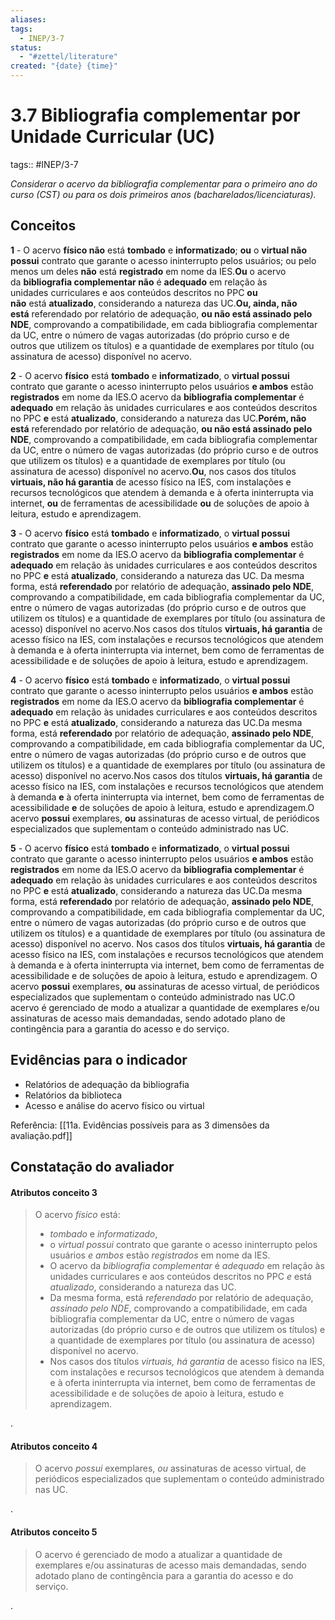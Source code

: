 ```yaml
---
aliases: 
tags:
  - INEP/3-7
status:
  - "#zettel/literature"
created: "{date} {time}"
---
```

# 3.7 Bibliografia complementar por Unidade Curricular (UC)

tags:: #INEP/3-7

_Considerar o acervo da bibliografia complementar para o primeiro ano do curso (CST) ou para os dois primeiros anos (bacharelados/licenciaturas)._

## Conceitos

**1** - O acervo **físico não** está **tombado** e **informatizado**; **ou** o **virtual não possui** contrato que garante o acesso ininterrupto pelos usuários; ou pelo menos um deles **não** está **registrado** em nome da IES.**Ou** o acervo da **bibliografia complementar não** é **adequado** em relação às unidades curriculares e aos conteúdos descritos no PPC **ou não** está **atualizado**, considerando a natureza das UC.**Ou, ainda, não está** referendado por relatório de adequação, **ou não está assinado pelo NDE**, comprovando a compatibilidade, em cada bibliografia complementar da UC, entre o número de vagas autorizadas (do próprio curso e de outros que utilizem os títulos) e a quantidade de exemplares por título (ou assinatura de acesso) disponível no acervo.

**2** - O acervo **físico** está **tombado** e **informatizado**, o **virtual possui** contrato que garante o acesso ininterrupto pelos usuários **e ambos** estão **registrados** em nome da IES.O acervo da **bibliografia complementar** é **adequado** em relação às unidades curriculares e aos conteúdos descritos no PPC **e** está **atualizado**, considerando a natureza das UC.**Porém, não está** referendado por relatório de adequação, **ou não está assinado pelo NDE**, comprovando a compatibilidade, em cada bibliografia complementar da UC, entre o número de vagas autorizadas (do próprio curso e de outros que utilizem os títulos) e a quantidade de exemplares por título (ou assinatura de acesso) disponível no acervo.**Ou**, nos casos dos títulos **virtuais, não há garantia** de acesso físico na IES, com instalações e recursos tecnológicos que atendem à demanda e à oferta ininterrupta via internet, **ou** de ferramentas de acessibilidade **ou** de soluções de apoio à leitura, estudo e aprendizagem.

**3** - O acervo **físico** está **tombado** e **informatizado**, o **virtual possui** contrato que garante o acesso ininterrupto pelos usuários **e ambos** estão **registrados** em nome da IES.O acervo da **bibliografia complementar** é **adequado** em relação às unidades curriculares e aos conteúdos descritos no PPC **e** está **atualizado**, considerando a natureza das UC. Da mesma forma, está **referendado** por relatório de adequação, **assinado pelo NDE**, comprovando a compatibilidade, em cada bibliografia complementar da UC, entre o número de vagas autorizadas (do próprio curso e de outros que utilizem os títulos) e a quantidade de exemplares por título (ou assinatura de acesso) disponível no acervo.Nos casos dos títulos **virtuais, há garantia** de acesso físico na IES, com instalações e recursos tecnológicos que atendem à demanda e à oferta ininterrupta via internet, bem como de ferramentas de acessibilidade e de soluções de apoio à leitura, estudo e aprendizagem.

**4** - O acervo **físico** está **tombado** e **informatizado**, o **virtual possui** contrato que garante o acesso ininterrupto pelos usuários **e ambos** estão **registrados** em nome da IES.O acervo da **bibliografia complementar** é **adequado** em relação às unidades curriculares e aos conteúdos descritos no PPC **e** está **atualizado**, considerando a natureza das UC.Da mesma forma, está **referendado** por relatório de adequação, **assinado pelo NDE**, comprovando a compatibilidade, em cada bibliografia complementar da UC, entre o número de vagas autorizadas (do próprio curso e de outros que utilizem os títulos) e a quantidade de exemplares por título (ou assinatura de acesso) disponível no acervo.Nos casos dos títulos **virtuais, há garantia** de acesso físico na IES, com instalações e recursos tecnológicos que atendem à demanda **e** à oferta ininterrupta via internet, bem como de ferramentas de acessibilidade **e** de soluções de apoio à leitura, estudo e aprendizagem.O acervo **possui** exemplares, **ou** assinaturas de acesso virtual, de periódicos especializados que suplementam o conteúdo administrado nas UC.

**5** - O acervo **físico** está **tombado** e **informatizado**, o **virtual possui** contrato que garante o acesso ininterrupto pelos usuários **e ambos** estão **registrados** em nome da IES.O acervo da **bibliografia complementar** é **adequado** em relação às unidades curriculares e aos conteúdos descritos no PPC **e** está **atualizado**, considerando a natureza das UC.Da mesma forma, está **referendado** por relatório de adequação, **assinado pelo NDE**, comprovando a compatibilidade, em cada bibliografia complementar da UC, entre o número de vagas autorizadas (do próprio curso e de outros que utilizem os títulos) e a quantidade de exemplares por título (ou assinatura de acesso) disponível no acervo. Nos casos dos títulos **virtuais, há garantia** de acesso físico na IES, com instalações e recursos tecnológicos que atendem à demanda e à oferta ininterrupta via internet, bem como de ferramentas de acessibilidade e de soluções de apoio à leitura, estudo e aprendizagem. O acervo **possui** exemplares, **ou** assinaturas de acesso virtual, de periódicos especializados que suplementam o conteúdo administrado nas UC.O acervo é gerenciado de modo a atualizar a quantidade de exemplares e/ou assinaturas de acesso mais demandadas, sendo adotado plano de contingência para a garantia do acesso e do serviço.

## Evidências para o indicador

- Relatórios de adequação da bibliografia
- Relatórios da biblioteca
- Acesso e análise do acervo físico ou virtual

Referência: [[11a. Evidências possíveis para as 3 dimensões da avaliação.pdf]]

## Constatação do avaliador

#### Atributos conceito 3

> O acervo _físico_ está:
>
> - _tombado_ e _informatizado_,
> - o _virtual possui_ contrato que garante o acesso ininterrupto pelos usuários _e ambos_ estão _registrados_ em nome da IES.
> - O acervo da _bibliografia complementar_ é _adequado_ em relação às unidades curriculares e aos conteúdos descritos no PPC _e_ está _atualizado_, considerando a natureza das UC.
> - Da mesma forma, está _referendado_ por relatório de adequação, _assinado pelo NDE_, comprovando a compatibilidade, em cada bibliografia complementar da UC, entre o número de vagas autorizadas (do próprio curso e de outros que utilizem os títulos) e a quantidade de exemplares por título (ou assinatura de acesso) disponível no acervo.
> - Nos casos dos títulos _virtuais, há garantia_ de acesso físico na IES, com instalações e recursos tecnológicos que atendem à demanda e à oferta ininterrupta via internet, bem como de ferramentas de acessibilidade e de soluções de apoio à leitura, estudo e aprendizagem.

.

#### Atributos conceito 4

> O acervo _possui_ exemplares, _ou_ assinaturas de acesso virtual, de periódicos especializados que suplementam o conteúdo administrado nas UC.

.

#### Atributos conceito 5

> O acervo é gerenciado de modo a atualizar a quantidade de exemplares e/ou assinaturas de acesso mais demandadas, sendo adotado plano de contingência para a garantia do acesso e do serviço.

.
